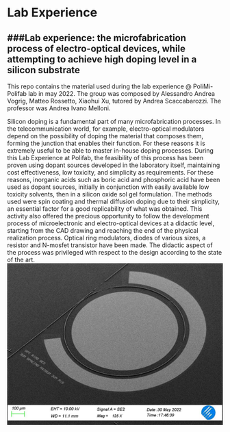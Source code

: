 # Lab Experience
###Lab experience: the microfabrication process of electro-optical devices, while attempting to achieve high doping level in a silicon substrate
---
This repo contains the material used during the lab experience @ PoliMi-Polifab lab in may 2022.
The group was composed by Alessandro Andrea Vogrig, Matteo Rossetto, Xiaohui Xu, tutored by Andrea Scaccabarozzi. The professor was Andrea Ivano Melloni.

Silicon doping is a fundamental part of many microfabrication processes. In the telecommunication world, for example, electro-optical modulators depend on the possibility of doping the material that composes them, forming the junction that enables their function. For these reasons it is extremely useful to be able to master in-house doping processes. During this Lab Experience at Polifab, the feasibility
of this process has been proven using dopant sources developed in the laboratory itself, maintaining cost effectiveness, low toxicity, and simplicity as requirements. For these reasons, inorganic acids such as boric acid and phosphoric acid have been used as dopant sources, initially in conjunction with easily available low toxicity solvents, then in a silicon oxide sol gel formulation. The methods used were spin
coating and thermal diffusion doping due to their simplicity, an essential factor for a good replicability of what was obtained.
This activity also offered the precious opportunity to follow the development process of microelectronic and electro-optical devices at a didactic level, starting from the CAD drawing and reaching the end of the physical realization process. Optical ring modulators, diodes of various sizes, a resistor and N-mosfet transistor have been made. The didactic aspect of the process was privileged with respect to the design
according to the state of the art.
![alt text](Images/Final_10.jpg)
